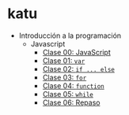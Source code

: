 # katu

* Introducción a la programación
  * Javascript
    * [Clase 00: JavaScript](./introduccion_programacion/javascript/clase_00.md)
    * [Clase 01: `var`](./introduccion_programacion/javascript/clase_01.md)
    * [Clase 02: `if ... else`](./introduccion_programacion/javascript/clase_02.md)
    * [Clase 03: `for`](./introduccion_programacion/javascript/clase_03.md)
    * [Clase 04: `function`](./introduccion_programacion/javascript/clase_04.md)
    * [Clase 05: `while`](./introduccion_programacion/javascript/clase_05.md)
    * [Clase 06: Repaso](./introduccion_programacion/javascript/clase_06.md)
